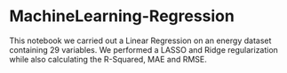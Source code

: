 # MachineLearning-Regression

This notebook we carried out a Linear Regression on an energy dataset containing 29 variables. We performed a LASSO and Ridge regularization while also 
calculating the R-Squared, MAE and RMSE.
